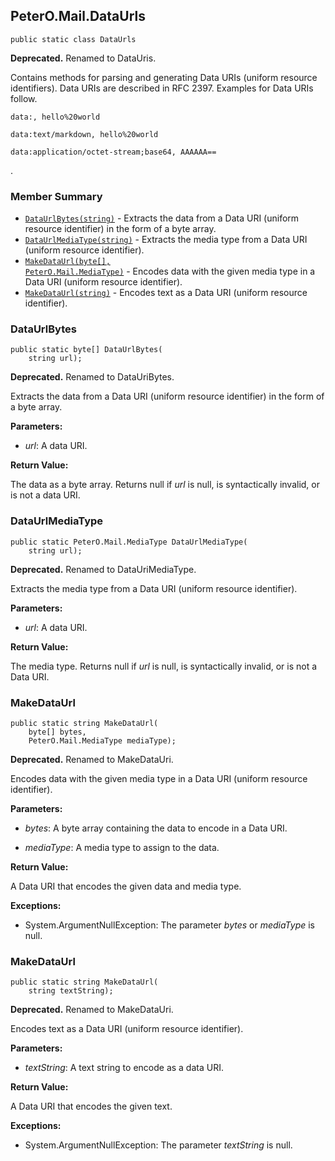## PeterO.Mail.DataUrls

    public static class DataUrls

<b>Deprecated.</b> Renamed to DataUris.

 Contains methods for parsing and generating Data URIs (uniform resource identifiers). Data URIs are described in RFC 2397. Examples for Data URIs follow.

    data:, hello%20world

    data:text/markdown, hello%20world

    data:application/octet-stream;base64, AAAAAA==

 .

### Member Summary
* <code>[DataUrlBytes(string)](#DataUrlBytes_string)</code> - Extracts the data from a Data URI (uniform resource identifier) in the form of a byte array.
* <code>[DataUrlMediaType(string)](#DataUrlMediaType_string)</code> - Extracts the media type from a Data URI (uniform resource identifier).
* <code>[MakeDataUrl(byte[], PeterO.Mail.MediaType)](#MakeDataUrl_byte_PeterO_Mail_MediaType)</code> - Encodes data with the given media type in a Data URI (uniform resource identifier).
* <code>[MakeDataUrl(string)](#MakeDataUrl_string)</code> - Encodes text as a Data URI (uniform resource identifier).

<a id="DataUrlBytes_string"></a>
### DataUrlBytes

    public static byte[] DataUrlBytes(
        string url);

<b>Deprecated.</b> Renamed to DataUriBytes.

 Extracts the data from a Data URI (uniform resource identifier) in the form of a byte array.

 <b>Parameters:</b>

 * <i>url</i>: A data URI.

<b>Return Value:</b>

The data as a byte array. Returns null if  <i>url</i>
 is null, is syntactically invalid, or is not a data URI.

<a id="DataUrlMediaType_string"></a>
### DataUrlMediaType

    public static PeterO.Mail.MediaType DataUrlMediaType(
        string url);

<b>Deprecated.</b> Renamed to DataUriMediaType.

 Extracts the media type from a Data URI (uniform resource identifier).

 <b>Parameters:</b>

 * <i>url</i>: A data URI.

<b>Return Value:</b>

The media type. Returns null if  <i>url</i>
 is null, is syntactically invalid, or is not a Data URI.

<a id="MakeDataUrl_byte_PeterO_Mail_MediaType"></a>
### MakeDataUrl

    public static string MakeDataUrl(
        byte[] bytes,
        PeterO.Mail.MediaType mediaType);

<b>Deprecated.</b> Renamed to MakeDataUri.

 Encodes data with the given media type in a Data URI (uniform resource identifier).

 <b>Parameters:</b>

 * <i>bytes</i>: A byte array containing the data to encode in a Data URI.

 * <i>mediaType</i>: A media type to assign to the data.

<b>Return Value:</b>

A Data URI that encodes the given data and media type.

<b>Exceptions:</b>

 * System.ArgumentNullException:
The parameter  <i>bytes</i>
 or  <i>mediaType</i>
 is null.

<a id="MakeDataUrl_string"></a>
### MakeDataUrl

    public static string MakeDataUrl(
        string textString);

<b>Deprecated.</b> Renamed to MakeDataUri.

 Encodes text as a Data URI (uniform resource identifier).

 <b>Parameters:</b>

 * <i>textString</i>: A text string to encode as a data URI.

<b>Return Value:</b>

A Data URI that encodes the given text.

<b>Exceptions:</b>

 * System.ArgumentNullException:
The parameter  <i>textString</i>
 is null.
